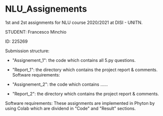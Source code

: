 # NLU_Assignements

1st and 2st assignments for NLU course 2020/2021 at DISI - UNITN.

STUDENT: Francesco Minchio

ID: 225269

Submission structure:

- "Assignement_1": the code which contains all 5.py questions.
- "Report_1": the directory which contains the project report & comments.
Software requirements:

- "Assignement_2": the code which contains ......
- "Report_2": the directory which contains the project report & comments.


Software requirements:
These assignments are implemented in Phyton by using Colab which are dividend in "Code" and "Result" sections.

